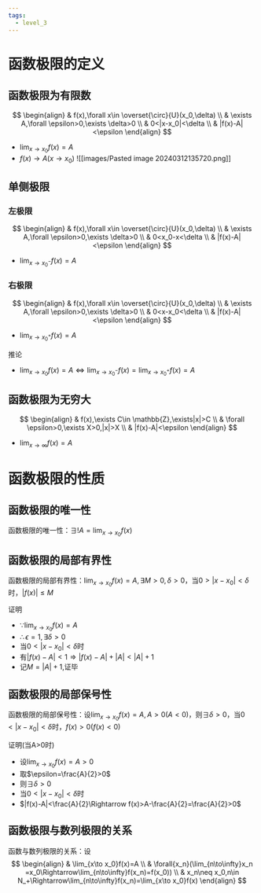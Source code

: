 ```yaml
---
tags: 
  - level_3
---
```


# 函数极限的定义


## 函数极限为有限数

$$
\begin{align}
 & f(x),\forall x\in  \overset{\circ}{U}(x_0,\delta) \\
 & \exists A,\forall \epsilon>0,\exists \delta>0 \\
 & 0<|x-x_0|<\delta \\
 & |f(x)-A|<\epsilon
\end{align}
$$

- $\lim_{x\to x_0}f(x)=A$
- $f(x)\to A(x\to x_0)$
![[images/Pasted image 20240312135720.png]]


## 单侧极限

### 左极限

$$
\begin{align}
 & f(x),\forall x\in \overset{\circ}{U}(x_0,\delta) \\
 & \exists A,\forall \epsilon>0,\exists \delta>0 \\
 & 0<x_0-x<\delta \\
 & |f(x)-A|<\epsilon
\end{align}
$$

- $\lim_{x\to x_0^-}f(x)=A$

### 右极限

$$
\begin{align}
 & f(x),\forall x\in  \overset{\circ}{U}(x_0,\delta) \\
 & \exists A,\forall \epsilon>0,\exists \delta>0 \\
 & 0<x-x_0<\delta \\
 & |f(x)-A|<\epsilon
\end{align}
$$

- $\lim_{x\to x_0^+}f(x)=A$

推论

- $\lim_{x\to x_0}f(x)=A\iff \lim_{x\to x_0^-}f(x)=\lim_{x\to x_0^+}f(x)=A$


## 函数极限为无穷大

$$
\begin{align}
 & f(x),\exists C\in \mathbb{Z},\exists|x|>C \\
 & \forall \epsilon>0,\exists X>0,|x|>X \\
 & |f(x)-A|<\epsilon
\end{align}
$$

- $\lim_{x\to \infty}f(x)=A$

# 函数极限的性质

## 函数极限的唯一性

函数极限的唯一性：$\exists ! A=\lim_{x\to x_0}f(x)$

## 函数极限的局部有界性

函数极限的局部有界性：$\lim_{x\to x_0}f(x)=A,\exists M>0,\delta>0$，当$0>|x-x_0|<\delta$时，$|f(x)|\leq M$

证明

- $\because\lim_{x\to x_0}f(x)=A$
- $\therefore\epsilon=1,\exists \delta>0$
- 当$0<|x-x_0|<\delta$时
- 有$|f(x)-A|<1\Rightarrow|f(x)-A|+|A|<|A|+1$
- 记$M=|A|+1$,证毕

## 函数极限的局部保号性

函数极限的局部保号性：设$\lim_{x\to x_0}f(x)=A,A>0(A<0)$，则$\exists \delta>0$，当$0<|x-x_0|<\delta$时，$f(x)>0(f(x)<0)$

证明(当A>0时)

- 设$\lim_{x\to x_0}f(x)=A>0$
- 取$\epsilon=\frac{A}{2}>0$
- 则$\exists \delta >0$
- 当$0<|x-x_0|<\delta$时
- $|f(x)-A|<\frac{A}{2}\Rightarrow f(x)>A-\frac{A}{2}=\frac{A}{2}>0$

## 函数极限与数列极限的关系

函数与数列极限的关系：设
$$
\begin{align}
 & \lim_{x\to x_0}f(x)=A \\
 & \forall{x_n​}(\lim_{n\to\infty}x_n​=x_0​\Rightarrow\lim_{n\to\infty}f(x_n​)=f(x_0​)) \\
 & x_n\neq x_0,n\in N_+\Rightarrow\lim_{n\to\infty}f(x_n)=\lim_{x\to x_0}f(x)
\end{align}
$$
